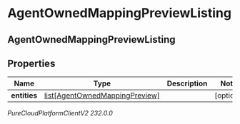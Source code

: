 # AgentOwnedMappingPreviewListing

## AgentOwnedMappingPreviewListing

## Properties

|Name | Type | Description | Notes|
|------------ | ------------- | ------------- | -------------|
| **entities** | [list[AgentOwnedMappingPreview]](AgentOwnedMappingPreview) |  | [optional] |



_PureCloudPlatformClientV2 232.0.0_
